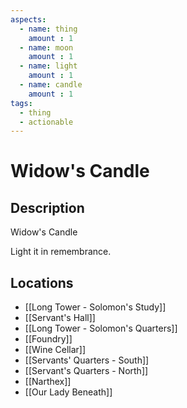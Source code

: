 ```yaml
---
aspects: 
  - name: thing
    amount : 1
  - name: moon
    amount : 1
  - name: light
    amount : 1
  - name: candle
    amount : 1
tags:
  - thing
  - actionable
---
```


# Widow's Candle

## Description
Widow's Candle

Light it in remembrance.
## Locations
- [[Long Tower - Solomon's Study]]
- [[Servant's Hall]]
- [[Long Tower - Solomon's Quarters]]
- [[Foundry]]
- [[Wine Cellar]]
- [[Servants' Quarters - South]]
- [[Servant's Quarters - North]]
- [[Narthex]]
- [[Our Lady Beneath]]
